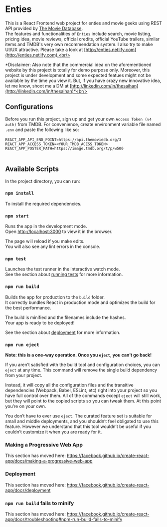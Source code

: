 # Enties
This is a React Frontend web project for enties and movie geeks using REST API provided by [The Movie Database](http://themoviedb.org).<br/>
The features and functionalities of `Enties` include search, movie listing, pricing idea, movie reviews, official credits, official YouTube trailers, similar items and TMDB's very own recommendation system. I also try to make UI/UX attractive. Please take a look at [http://enties.netlify.com](http://enties.netlify.com).<br/><br/>

*Disclaimer: Also note that the commercial idea on the aforementioned website by this project is totally for demo purpose only. Moreover, this project is under development and some expected featues might not be available by the time you view it. But, if you have crazy new innovative idea, let me know, shoot me a DM at [http://linkedin.com/in/thesaihan](http://linkedin.com/in/thesaihan)*<br/>

## Configurations

Before you run this project, sign up and get your own `Access Token (v4 auth)` from TMDB. For convenience, create environment variable file named `.env` and paste the following like so:<br/><br/>
`REACT_APP_API_END_POINT=https://api.themoviedb.org/3`<br/>
`REACT_APP_ACCESS_TOKEN=<YOUR_TMDB_ACESS_TOKEN>`<br/>
`REACT_APP_POSTER_PATH=https://image.tmdb.org/t/p/w500`<br/><br/>

## Available Scripts

In the project directory, you can run:

### `npm install`
To install the required dependencies.

### `npm start`

Runs the app in the development mode.<br />
Open [http://localhost:3000](http://localhost:3000) to view it in the browser.

The page will reload if you make edits.<br />
You will also see any lint errors in the console.

### `npm test`

Launches the test runner in the interactive watch mode.<br />
See the section about [running tests](https://facebook.github.io/create-react-app/docs/running-tests) for more information.

### `npm run build`

Builds the app for production to the `build` folder.<br />
It correctly bundles React in production mode and optimizes the build for the best performance.

The build is minified and the filenames include the hashes.<br />
Your app is ready to be deployed!

See the section about [deployment](https://facebook.github.io/create-react-app/docs/deployment) for more information.

### `npm run eject`

**Note: this is a one-way operation. Once you `eject`, you can’t go back!**

If you aren’t satisfied with the build tool and configuration choices, you can `eject` at any time. This command will remove the single build dependency from your project.

Instead, it will copy all the configuration files and the transitive dependencies (Webpack, Babel, ESLint, etc) right into your project so you have full control over them. All of the commands except `eject` will still work, but they will point to the copied scripts so you can tweak them. At this point you’re on your own.

You don’t have to ever use `eject`. The curated feature set is suitable for small and middle deployments, and you shouldn’t feel obligated to use this feature. However we understand that this tool wouldn’t be useful if you couldn’t customize it when you are ready for it.


### Making a Progressive Web App

This section has moved here: https://facebook.github.io/create-react-app/docs/making-a-progressive-web-app

### Deployment

This section has moved here: https://facebook.github.io/create-react-app/docs/deployment

### `npm run build` fails to minify

This section has moved here: https://facebook.github.io/create-react-app/docs/troubleshooting#npm-run-build-fails-to-minify
